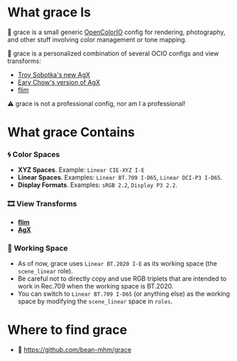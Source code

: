 # What grace Is

🔮 grace is a small generic [OpenColorIO](https://opencolorio.org/) config for rendering, photography, and other stuff involving color management or tone mapping.

🧪 grace is a personalized combination of several OCIO configs and view transforms:
- [Troy Sobotka's new AgX](https://github.com/sobotka/SB2383-Configuration-Generation)
- [Eary Chow's version of AgX](https://github.com/EaryChow/AgX/releases/tag/v11.9)
- [flim](https://github.com/bean-mhm/flim)

⚠️ grace is not a professional config, nor am I a professional!

# What grace Contains

### 🌀 Color Spaces
- **XYZ Spaces**. Example: `Linear CIE-XYZ I-E`
- **Linear Spaces**. Examples: `Linear BT.709 I-D65`, `Linear DCI-P3 I-D65`.
- **Display Formats**. Examples: `sRGB 2.2`, `Display P3 2.2`.

### 🎞️ View Transforms
- [**flim**](https://github.com/bean-mhm/flim)
- [**AgX**](https://github.com/sobotka/SB2383-Configuration-Generation)

### 🧫 Working Space
- As of now, grace uses `Linear BT.2020 I-E` as its working space (the `scene_linear` role).
- Be careful not to directly copy and use RGB triplets that are intended to work in Rec.709 when the working space is BT.2020.
- You can switch to `Linear BT.709 I-D65` (or anything else) as the working space by modifying the `scene_linear` space in `roles`.

# Where to find grace
- 🔗 https://github.com/bean-mhm/grace

